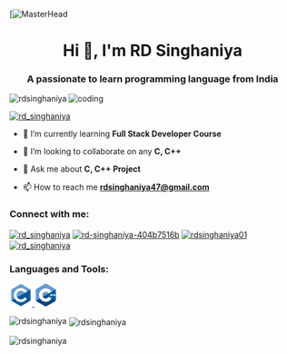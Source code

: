 [![MasterHead](https://www.google.com/imgres?imgurl=https%3A%2F%2Fblogger.googleusercontent.com%2Fimg%2Fb%2FR29vZ2xl%2FAVvXsEgo6ZZHuns-ra6qXugYhDCL8KrlOdpFLNlTAfc0UE9n48b7N-BWfRO4Ex0uCvT2ydIacdZPZLtAElzhj_d79-Aunwv92r0INgvjH_PDLfeWzs7j4ZfVbMshwYW9lOemdUQz8nr0YE3L-MDyggFpnB4_UDBpUyQcsDH_yQ6Mrcn8t_vQiYSUFBhIiS2S%2Fs1600%2FAndroid-IO22AndroidDevRecap_Header.png&imgrefurl=https%3A%2F%2Fandroid-developers.googleblog.com%2F2022%2F05%2F13-things-to-know-for-android-developers-at-google-io.html&tbnid=l9Tlg_d0C2mPSM&vet=1&docid=nLsxKoifHH84cM&w=1600&h=477&hl=en-US&source=sh%2Fx%2Fim)
<h1 align="center">Hi 👋, I'm RD Singhaniya</h1>
<h3 align="center">A passionate to learn programming language from India</h3>
<img align="right" alt="coding" width="400" src"https://www.google.com/imgres?imgurl=https%3A%2F%2Fpbs.twimg.com%2Fprofile_images%2F1583882702494703616%2FaetZ0loZ_400x400.jpg&imgrefurl=https%3A%2F%2Fmobile.twitter.com%2Frd_singhaniya&tbnid=UMzYjJmYj5yfRM&vet=1&docid=PcrABFSTregFtM&w=400&h=400&itg=1&hl=en-US&source=sh%2Fx%2Fim">

<p align="left"> <img src="https://komarev.com/ghpvc/?username=rdsinghaniya&label=Profile%20views&color=0e75b6&style=flat" alt="rdsinghaniya" /> </p>

<p align="left"> <a href="https://twitter.com/rd_singhaniya" target="blank"><img src="https://img.shields.io/twitter/follow/rd_singhaniya?logo=twitter&style=for-the-badge" alt="rd_singhaniya" /></a> </p>

- 🌱 I’m currently learning **Full Stack Developer Course**

- 👯 I’m looking to collaborate on any **C, C++**

- 💬 Ask me about **C, C++ Project**

- 📫 How to reach me **rdsinghaniya47@gmail.com**

<h3 align="left">Connect with me:</h3>
<p align="left">
<a href="https://twitter.com/rd_singhaniya" target="blank"><img align="center" src="https://raw.githubusercontent.com/rahuldkjain/github-profile-readme-generator/master/src/images/icons/Social/twitter.svg" alt="rd_singhaniya" height="30" width="40" /></a>
<a href="https://linkedin.com/in/rd-singhaniya-404b7516b" target="blank"><img align="center" src="https://raw.githubusercontent.com/rahuldkjain/github-profile-readme-generator/master/src/images/icons/Social/linked-in-alt.svg" alt="rd-singhaniya-404b7516b" height="30" width="40" /></a>
<a href="https://fb.com/rdsinghaniya01" target="blank"><img align="center" src="https://raw.githubusercontent.com/rahuldkjain/github-profile-readme-generator/master/src/images/icons/Social/facebook.svg" alt="rdsinghaniya01" height="30" width="40" /></a>
<a href="https://instagram.com/rd_singhaniya" target="blank"><img align="center" src="https://raw.githubusercontent.com/rahuldkjain/github-profile-readme-generator/master/src/images/icons/Social/instagram.svg" alt="rd_singhaniya" height="30" width="40" /></a>
</p>

<h3 align="left">Languages and Tools:</h3>
<p align="left"> <a href="https://www.cprogramming.com/" target="_blank" rel="noreferrer"> <img src="https://raw.githubusercontent.com/devicons/devicon/master/icons/c/c-original.svg" alt="c" width="40" height="40"/> </a> <a href="https://www.w3schools.com/cpp/" target="_blank" rel="noreferrer"> <img src="https://raw.githubusercontent.com/devicons/devicon/master/icons/cplusplus/cplusplus-original.svg" alt="cplusplus" width="40" height="40"/> </a> </p>

<p><img align="left" src="https://github-readme-stats.vercel.app/api/top-langs?username=rdsinghaniya&show_icons=true&locale=en&layout=compact" alt="rdsinghaniya" /></p>

<p>&nbsp;<img align="center" src="https://github-readme-stats.vercel.app/api?username=rdsinghaniya&show_icons=true&locale=en" alt="rdsinghaniya" /></p>

<p><img align="center" src="https://github-readme-streak-stats.herokuapp.com/?user=rdsinghaniya&" alt="rdsinghaniya" /></p>
